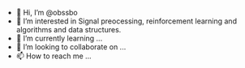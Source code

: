 - 👋 Hi, I’m @obssbo
- 👀 I’m interested in Signal preocessing, reinforcement learning and algorithms and data structures.
- 🌱 I’m currently learning ...
- 💞️ I’m looking to collaborate on ...
- 📫 How to reach me ...

<!---
obssbo/obssbo is a ✨ special ✨ repository because its `README.md` (this file) appears on your GitHub profile.
You can click the Preview link to take a look at your changes.
--->
